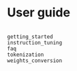 # User guide

```{toctree}

getting_started
instruction_tuning
faq
tokenization
weights_conversion
```
